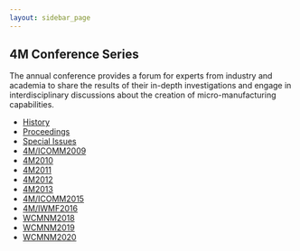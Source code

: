 ```yaml
---
layout: sidebar_page
---
```


##  4M Conference Series

The annual conference provides a forum for experts from industry and academia to share the results of their in-depth investigations and engage in interdisciplinary discussions about the creation of micro-manufacturing capabilities.


<div class=" terms title-terms">
    <ul class="links inline in-links">
        <li><a href="./2012/History_4M_Conference_Series2012.html">History</a></li>
        <li><a href="../content/4M-conference-series.html">Proceedings</a></li> </li>
        <li><a href="../content/Special-Issues.html">Special Issues</a></li>
        <li><a href="./2009.html">4M/ICOMM2009</a></li>
        <li><a href="./2010.html">4M2010</a></li>
        <li><a href="./2011.html">4M2011</a></li>
        <li><a href="./2012.html">4M2012</a></li>
        <li><a href="./2013.html">4M2013</a></li>
        <li><a href="./2015.html">4M/ICOMM2015</a></li>
        <li><a href="./2016.html">4M/IWMF2016</a></li>
        <li><a href="./2018.html">WCMNM2018</a></li>
        <li><a href="./2019.html">WCMNM2019</a></li>
        <li><a href="./2020.html">WCMNM2020</a></li>
    </ul>
</div>